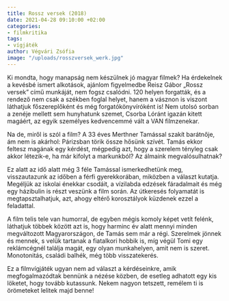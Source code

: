 ```yaml
---
title: Rossz versek (2018)
date: 2021-04-28 09:10:00 +02:00
categories:
- filmkritika
tags:
- vígjáték
author: Végvári Zsófia
image: "/uploads/rosszversek_werk.jpg"
---
```


Ki mondta, hogy manapság nem készülnek jó magyar filmek? Ha érdekelnek a kevésbé ismert alkotások, ajánlom figyelmedbe Reisz Gábor „Rossz versek” című munkáját, nem fogsz csalódni.  120 helyen forgatták, és a rendező nem csak a székben foglal helyet, hanem a vásznon is viszont láthatjuk főszereplőként és még forgatókönyvíróként is! Nem utolsó sorban a zenéje mellett sem hunyhatunk szemet, Csorba Lóránt igazán kitett magáért, az egyik személyes kedvencemmé vált a VAN filmzenekar. 

Na de, miről is szól a film? A 33 éves Merthner Tamással szakít barátnője, ám nem is akárhol: Párizsban törik össze hősünk szívét. Tamás ekkor feltesz magának egy kérdést, mégpedig azt, hogy a szerelem tényleg csak akkor létezik-e, ha már kifolyt a markunkból? Az álmaink megvalósulhatnak? 

Ez alatt az idő alatt még 3 féle Tamással ismerkedhetünk meg, visszautazunk az időben a férfi  gyerekkorában, miközben a választ kutatja. Megéljük az iskolai énekkar csodáit, a vízilabda edzések fáradalmait  és még egy házibulin is részt veszünk a film során. Az útkeresés folyamatát is megtapsztalhatjuk, azt, ahogy eltérő korosztályok  küzdenek ezzel a feladattal.

 A film telis tele van humorral, de egyben mégis komoly képet vetít felénk, láthatjuk többek között azt is, hogy harminc év alatt mennyi minden megváltozott Magyarországon, de Tamás sem már a régi. Szerelmek jönnek és mennek, s velük tartanak a fiatalkori hobbik is, míg végül Tomi egy reklámcégnél találja magát, egy olyan munkahelyen, amit nem is szeret. Monotonitás, családi balhék, még több visszatekerés. 

Ez a filmvígjáték  ugyan nem ad választ a kérdéseinkre, amik megfogalmazódtak bennünk a nézése közben, de esetleg adhatott egy kis löketet, hogy tovább kutassunk. Nekem nagyon tetszett, remélem ti is örömeteket lelitek majd benne!
